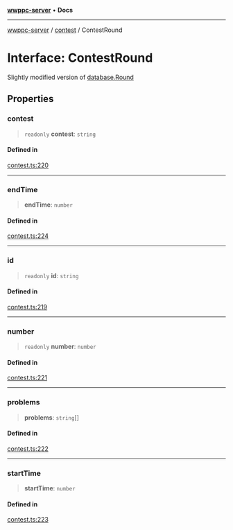 [**wwppc-server**](../../README.md) • **Docs**

***

[wwppc-server](../../modules.md) / [contest](../README.md) / ContestRound

# Interface: ContestRound

Slightly modified version of [database.Round](../../database/interfaces/Round.md)

## Properties

### contest

> `readonly` **contest**: `string`

#### Defined in

[contest.ts:220](https://github.com/WWPPC/WWPPC-server/blob/ed9c7da6b6decb294863e396def82e9a8d81b105/src/contest.ts#L220)

***

### endTime

> **endTime**: `number`

#### Defined in

[contest.ts:224](https://github.com/WWPPC/WWPPC-server/blob/ed9c7da6b6decb294863e396def82e9a8d81b105/src/contest.ts#L224)

***

### id

> `readonly` **id**: `string`

#### Defined in

[contest.ts:219](https://github.com/WWPPC/WWPPC-server/blob/ed9c7da6b6decb294863e396def82e9a8d81b105/src/contest.ts#L219)

***

### number

> `readonly` **number**: `number`

#### Defined in

[contest.ts:221](https://github.com/WWPPC/WWPPC-server/blob/ed9c7da6b6decb294863e396def82e9a8d81b105/src/contest.ts#L221)

***

### problems

> **problems**: `string`[]

#### Defined in

[contest.ts:222](https://github.com/WWPPC/WWPPC-server/blob/ed9c7da6b6decb294863e396def82e9a8d81b105/src/contest.ts#L222)

***

### startTime

> **startTime**: `number`

#### Defined in

[contest.ts:223](https://github.com/WWPPC/WWPPC-server/blob/ed9c7da6b6decb294863e396def82e9a8d81b105/src/contest.ts#L223)
